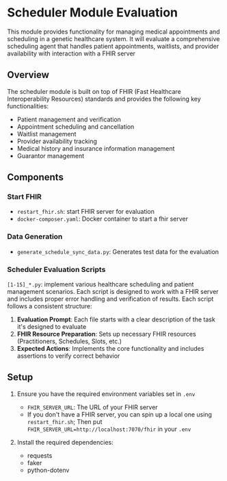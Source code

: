 # Scheduler Module Evaluation

This module provides functionality for managing medical appointments and scheduling in a genetic healthcare system. It will evaluate a comprehensive scheduling agent that handles patient appointments, waitlists, and provider availability with interaction with a FHIR server

## Overview

The scheduler module is built on top of FHIR (Fast Healthcare Interoperability Resources) standards and provides the following key functionalities:

- Patient management and verification
- Appointment scheduling and cancellation
- Waitlist management
- Provider availability tracking
- Medical history and insurance information management
- Guarantor management

## Components

### Start FHIR 
- `restart_fhir.sh`: start FHIR server for evaluation
- `docker-composer.yaml`: Docker container to start a fhir server

### Data Generation 
- `generate_schedule_sync_data.py`: Generates test data for the evaluation

### Scheduler Evaluation Scripts

   `[1-15]_*.py`: implement various healthcare scheduling and patient management scenarios. Each script is designed to work with a FHIR server and includes proper error handling and verification of results. Each script follows a consistent structure:

   1. **Evaluation Prompt**: Each file starts with a clear description of the task it's designed to evaluate
   2. **FHIR Resource Preparation**: Sets up necessary FHIR resources (Practitioners, Schedules, Slots, etc.)
   3. **Expected Actions**: Implements the core functionality and includes assertions to verify correct behavior

## Setup

1. Ensure you have the required environment variables set in `.env`
   - `FHIR_SERVER_URL`: The URL of your FHIR server
   - If you don't have a FHIR server, you can spin up a local one using `restart_fhir.sh`; 
   Then put `FHIR_SERVER_URL=http://localhost:7070/fhir` in your `.env`

2. Install the required dependencies:
   - requests
   - faker
   - python-dotenv





